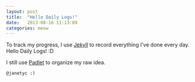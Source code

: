 ```yaml
---
layout: post
title:  "Hello Daily Logs!"
date:   2013-08-16 11:13:09
categories: meow
---
```


To track my progress, I use [Jekyll][jekyll] to record everything I've done every day. Hello Daily Logs! :D

I still use [Padlet][padlet] to organize my raw idea.


[jekyll]:    http://jekyllrb.com
[padlet]:    http://padlet.com


`@janetyc :)`
